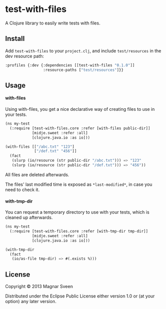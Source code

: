 # test-with-files

A Clojure library to easily write tests with files.

## Install

Add `test-with-files` to your `project.clj`, and include
`test/resources` in the dev resource path:

```cl
:profiles {:dev {:dependencies [[test-with-files "0.1.0"]]
                 :resource-paths ["test/resources"]}}
```

## Usage

#### with-files

Using with-files, you get a nice declarative way of creating files to
use in your tests.

```cl
(ns my-test
  (:require [test-with-files.core :refer [with-files public-dir]]
            [midje.sweet :refer :all]
            [clojure.java.io :as io]))

(with-files [["/abc.txt" "123"]
             ["/def.txt" "456"]]
  (fact
   (slurp (io/resource (str public-dir "/abc.txt"))) => "123"
   (slurp (io/resource (str public-dir "/def.txt"))) => "456"))
```

All files are deleted afterwards.

The files' last modified time is exposed as `*last-modified*`, in case
you need to check it.

#### with-tmp-dir

You can request a temporary directory to use with your tests, which is
cleaned up afterwards.

```cl
(ns my-test
  (:require [test-with-files.core :refer [with-tmp-dir tmp-dir]]
            [midje.sweet :refer :all]
            [clojure.java.io :as io]))

(with-tmp-dir
  (fact
   (io/as-file tmp-dir) => #(.exists %)))
```

## License

Copyright © 2013 Magnar Sveen

Distributed under the Eclipse Public License either version 1.0 or (at
your option) any later version.
